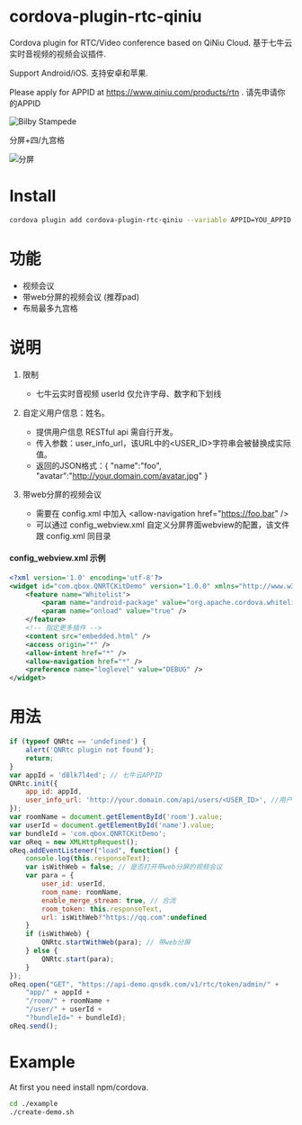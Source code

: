 # cordova-plugin-rtc-qiniu

Cordova plugin for RTC/Video conference based on QiNiu Cloud. 基于七牛云实时音视频的视频会议插件.

Support Android/iOS. 支持安卓和苹果.

Please apply for APPID at https://www.qiniu.com/products/rtn . 请先申请你的APPID

![Bilby Stampede](https://www.qiniu.com/assets/sdk/img-shejiao-0f2d2d077c4f1bc0794b75dfc66e9e582446506e7bb795ebed0821b7af22ff86.png)

分屏+四/九宫格

![分屏](https://i-smart.oss-cn-shanghai.aliyuncs.com/static/split-screen.jpeg)

# Install

```bash
cordova plugin add cordova-plugin-rtc-qiniu --variable APPID=YOU_APPID
```

# 功能

- 视频会议
- 带web分屏的视频会议 (推荐pad)
- 布局最多九宫格

# 说明

1. 限制
   
   - 七牛云实时音视频 userId 仅允许字母、数字和下划线

2. 自定义用户信息：姓名。 
   
   - 提供用户信息 RESTful api 需自行开发。
   - 传入参数：user_info_url，该URL中的<USER_ID>字符串会被替换成实际值。
   - 返回的JSON格式：{ "name":"foo", "avatar":"http://your.domain.com/avatar.jpg" }

3. 带web分屏的视频会议

	- 需要在 config.xml 中加入 &lt;allow-navigation href="https://foo.bar" /&gt;
	- 可以通过 config_webview.xml 自定义分屏界面webview的配置，该文件跟 config.xml 同目录


#### config_webview.xml 示例

```xml
<?xml version='1.0' encoding='utf-8'?>
<widget id="com.qbox.QNRTCKitDemo" version="1.0.0" xmlns="http://www.w3.org/ns/widgets" xmlns:cdv="http://cordova.apache.org/ns/1.0">
    <feature name="Whitelist">
        <param name="android-package" value="org.apache.cordova.whitelist.WhitelistPlugin" />
        <param name="onload" value="true" />
    </feature>
	<!-- 指定更多插件 -->
    <content src="embedded.html" />
    <access origin="*" />
    <allow-intent href="*" />
    <allow-navigation href="*" />
    <preference name="loglevel" value="DEBUG" />
</widget>
```

# 用法

```Javascript
if (typeof QNRtc == 'undefined') {
	alert('QNRtc plugin not found');
	return;
}
var appId = 'd8lk7l4ed'; // 七牛云APPID
QNRtc.init({
	app_id: appId,
	user_info_url: 'http://your.domain.com/api/users/<USER_ID>', //用户信息api，<USER_ID>会被替换成实际值
});
var roomName = document.getElementById('room').value;
var userId = document.getElementById('name').value;
var bundleId = 'com.qbox.QNRTCKitDemo';
var oReq = new XMLHttpRequest();
oReq.addEventListener("load", function() {
	console.log(this.responseText);
	var isWithWeb = false; // 是否打开带web分屏的视频会议
	var para = {
		user_id: userId,
		room_name: roomName,
		enable_merge_stream: true, // 合流
		room_token: this.responseText,
		url: isWithWeb?"https://qq.com":undefined
	}
	if (isWithWeb) {
		QNRtc.startWithWeb(para); // 带web分屏
	} else {
		QNRtc.start(para);
	}
});
oReq.open("GET", "https://api-demo.qnsdk.com/v1/rtc/token/admin/" +
	"app/" + appId +
	"/room/" + roomName +
	"/user/" + userId +
	"?bundleId=" + bundleId);
oReq.send();
```

# Example
At first you need install npm/cordova.

```bash
cd ./example
./create-demo.sh
```
